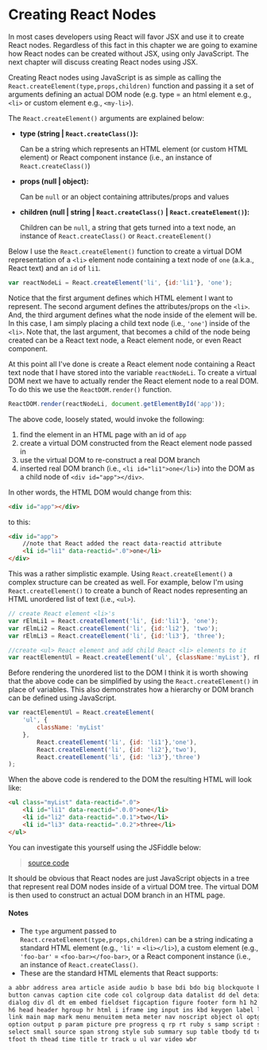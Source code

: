 # Creating React Nodes

In most cases developers using React will favor JSX and use it to create React nodes. Regardless of this fact in this chapter we are going to examine how React nodes can be created without JSX, using only JavaScript. The next chapter will discuss creating React nodes using JSX.

Creating React nodes using JavaScript is as simple as calling the `React.createElement(type,props,children)` function and passing it a set of arguments defining an actual DOM node (e.g. type = an html element e.g., `<li>` or custom element e.g., `<my-li>`).

The `React.createElement()` arguments are explained below:

* <strong>type (string | `React.createClass()`):</strong>

  Can be a string which represents an HTML element (or custom HTML element) or React component instance (i.e., an instance of `React.createClass()`)

* <strong>props (null | object):</strong>

  Can be `null` or an object containing attributes/props and values

* <strong>children (null | string | `React.createClass()` | `React.createElement()`):</strong>

  Children can be `null`, a string that gets turned into a text node, an instance of `React.createClass()` or `React.createElement()`

Below I use the `React.createElement()` function to create a virtual DOM representation of a `<li>` element node containing a text node of `one` (a.k.a., React text) and an `id` of `li1`.

```js
var reactNodeLi = React.createElement('li', {id:'li1'}, 'one');
```

Notice that the first argument defines which HTML element I want to represent. The second argument defines the attributes/props on the `<li>`.  And, the third argument defines what the node inside of the element will be. In this case, I am simply placing a child text node (i.e., `'one'`) inside of the `<li>`. Note that, the last argument, that becomes a child of the node being created can be a React text node, a React element node, or even React component.

At this point all I've done is create a React element node containing a React text node that I have stored into the variable `reactNodeLi`. To create a virtual DOM next we have to actually render the React element node to a real DOM. To do this we use the `ReactDOM.render()` function.

```js
ReactDOM.render(reactNodeLi, document.getElementById('app'));
```

The above code, loosely stated, would invoke the following:

1. find the element in an HTML page with an id of `app`
2. create a virtual DOM constructed from the React element node passed in
3. use the virtual DOM to re-construct a real DOM branch
4. inserted real DOM branch (i.e., `<li id="li1">one</li>`) into the DOM as a child node of `<div id="app"></div>`.  

In other words, the HTML DOM would change from this:

```html
<div id="app"></div>
```

to this:

```html
<div id="app">
    //note that React added the react data-reactid attribute
    <li id="li1" data-reactid=".0">one</li>
</div>
```

This was a rather simplistic example. Using `React.createElement()` a complex structure can be created as well. For example, below I'm using `React.createElement()` to create a bunch of React nodes representing an HTML unordered list of text (i.e., `<ul>`).

```js
// create React element <li>'s
var rElmLi1 = React.createElement('li', {id:'li1'}, 'one');
var rElmLi2 = React.createElement('li', {id:'li2'}, 'two');
var rElmLi3 = React.createElement('li', {id:'li3'}, 'three');

//create <ul> React element and add child React <li> elements to it
var reactElementUl = React.createElement('ul', {className:'myList'}, rElmLi1,rElmLi2,rElmLi3);
```

Before rendering the unordered list to the DOM I think it is worth showing that the above code can be simplified by using the `React.createElement()` in place of variables. This also demonstrates how a hierarchy or DOM branch can be defined using JavaScript.

```js
var reactElementUl = React.createElement(
    'ul', {
        className: 'myList'
    },
        React.createElement('li', {id: 'li1'},'one'),
        React.createElement('li', {id: 'li2'},'two'),
        React.createElement('li', {id: 'li3'},'three')
);
```

When the above code is rendered to the DOM the resulting HTML will look like:

```html
<ul class="myList" data-reactid=".0">
    <li id="li1" data-reactid=".0.0">one</li>
    <li id="li2" data-reactid=".0.1">two</li>
    <li id="li3" data-reactid=".0.2">three</li>
</ul>
```

You can investigate this yourself using the JSFiddle below:

> [source code](https://jsfiddle.net/bLy9Lu47/#tabs=js,result,html,resources)

It should be obvious that React nodes are just JavaScript objects in a tree that represent real DOM nodes inside of a virtual DOM tree. The virtual DOM is then used to construct an actual DOM branch in an HTML page.

#### Notes

* The `type` argument passed to `React.createElement(type,props,children)` can be a string indicating a standard HTML element (e.g., `'li'` = `<li></li>`), a custom element (e.g., `'foo-bar'` = `<foo-bar></foo-bar>`, or a React component instance (i.e., an instance of `React.createClass()`.
* These are the standard HTML elements that React supports:

```html
a abbr address area article aside audio b base bdi bdo big blockquote body br
button canvas caption cite code col colgroup data datalist dd del details dfn
dialog div dl dt em embed fieldset figcaption figure footer form h1 h2 h3 h4 h5
h6 head header hgroup hr html i iframe img input ins kbd keygen label legend li
link main map mark menu menuitem meta meter nav noscript object ol optgroup
option output p param picture pre progress q rp rt ruby s samp script section
select small source span strong style sub summary sup table tbody td textarea
tfoot th thead time title tr track u ul var video wbr
```
